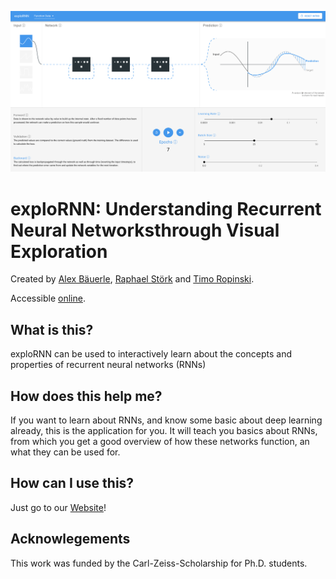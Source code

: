 ![exploRNN Teaser](explornn_teaser.png)
# exploRNN: Understanding Recurrent Neural Networksthrough Visual Exploration

Created by <a href="https://a13x.io" target="_blank">Alex Bäuerle</a>, <a href="https://twitter.com/RaphaelStoerk" target="_blank">Raphael Störk</a> and <a href="https://www.uni-ulm.de/in/mi/institut/mitarbeiter/tr/" target="_blank">Timo Ropinski</a>.

Accessible <a href="https://mi-pages.informatik.uni-ulm.de/exploRNN" target="_blank">online</a>.

## What is this?

exploRNN can be used to interactively learn about the concepts and properties of recurrent neural networks (RNNs)

## How does this help me?

If you want to learn about RNNs, and know some basic about deep learning already, this is the application for you.
It will teach you basics about RNNs, from which you get a good overview of how these networks function, an what they can be used for.

## How can I use this?

Just go to our <a href="https://mi-pages.informatik.uni-ulm.de/exploRNN" target="_blank">Website</a>!

## Acknowlegements

This work was funded by the Carl-Zeiss-Scholarship for Ph.D. students.
